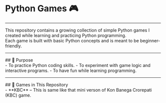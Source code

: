 # Python Games 🎮

<hr>


This repository contains a growing collection of simple Python games I created while learning and practicing Python programming.  
Each game is built with basic Python concepts and is meant to be beginner-friendly.
<hr>
## 🎯 Purpose
<br>
- To practice Python coding skills.
- To experiment with game logic and interactive programs.
- To have fun while learning programming.
<hr>
## 📂 Games in This Repository
<br>
- **KBC** – This is same like that mini verson of Kon Banega Crorepati (KBC) game.

